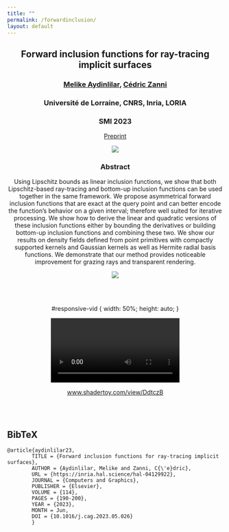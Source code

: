 ```yaml
---
title: ""
permalink: /forwardinclusion/
layout: default
---
```


<style type="text/css" media="screen">
  .container {
    margin: 10px auto;
    text-align: center;
  }
  h1 {
    margin: 10px 0;
    font-size: 4em;
    line-height: 1;
    letter-spacing: -1px;
  }
</style>


<div class="container">
  <h2><strong>Forward inclusion functions for ray-tracing implicit surfaces</strong></h2>
  <h3> <a href="https://melikea.github.io">Melike Aydinlilar</a>, <a href="https://members.loria.fr/CZanni/">Cédric Zanni</a> <h3>
  <h3>Université de Lorraine, CNRS, Inria, LORIA</h3> 
  <h3>SMI 2023</h3>

<a href="../Preprint.pdf" download="ForwardInclusionSMI2023">Preprint</a>

  
<img src="../img/web_teaser.png">
  
  <h3><strong>Abstract</strong></h3>
  <p>Using Lipschitz bounds as linear inclusion functions, we show that both Lipschitz-based ray-tracing and bottom-up inclusion functions can be used together in the same framework. We propose asymmetrical forward inclusion functions that are exact at the query point and can better encode the function’s behavior on a given interval; therefore well suited for iterative processing. We show how to derive the linear and quadratic versions of these inclusion functions either by bounding the derivatives or building bottom-up inclusion functions and combining these two. We show our results on density fields defined from point primitives with compactly supported kernels and Gaussian kernels as well as Hermite radial basis functions. We demonstrate that our method provides noticeable improvement for grazing rays and transparent rendering.</p>

<img src="../img/tracing.png">

<br><br>

#responsive-vid {  width: 50%;  height: auto; } 

<video  controls autoplay id="responsive-vid">
  <source src="../img/linear.mp4" type="video/mp4">
https://www.shadertoy.com/view/DdtczB
</video>

<a href="https://www.w3schools.com/">www.shadertoy.com/view/DdtczB</a>


<br><br>



<section class="section" style="text-align:left" id="BibTeX">
      <h2  style="text-align:left">BibTeX</h2>
      <pre><code style="text-align:left">@article{aydinlilar23,
        TITLE = {Forward inclusion functions for ray-tracing implicit surfaces},
        AUTHOR = {Aydinlilar, Melike and Zanni, C{\'e}dric},
        URL = {https://inria.hal.science/hal-04129922},
        JOURNAL = {Computers and Graphics},
        PUBLISHER = {Elsevier},
        VOLUME = {114},
        PAGES = {190-200},
        YEAR = {2023},
        MONTH = Jun,
        DOI = {10.1016/j.cag.2023.05.026}
        }</code></pre>
  </section>















